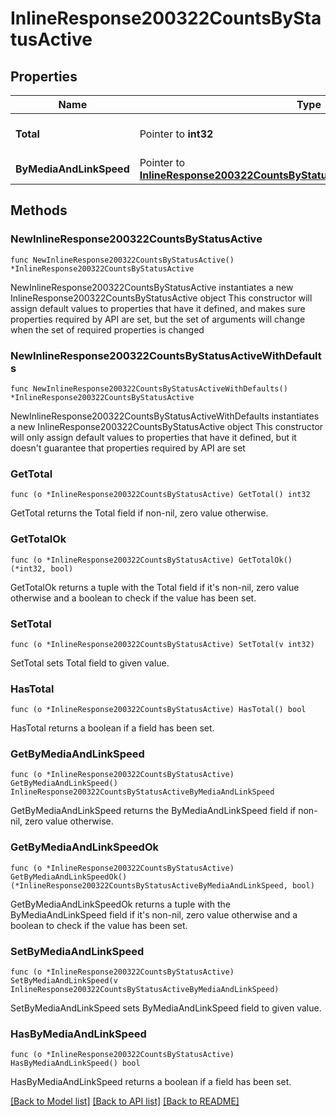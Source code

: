 # InlineResponse200322CountsByStatusActive

## Properties

Name | Type | Description | Notes
------------ | ------------- | ------------- | -------------
**Total** | Pointer to **int32** | The total number of active ports | [optional] 
**ByMediaAndLinkSpeed** | Pointer to [**InlineResponse200322CountsByStatusActiveByMediaAndLinkSpeed**](InlineResponse200322CountsByStatusActiveByMediaAndLinkSpeed.md) |  | [optional] 

## Methods

### NewInlineResponse200322CountsByStatusActive

`func NewInlineResponse200322CountsByStatusActive() *InlineResponse200322CountsByStatusActive`

NewInlineResponse200322CountsByStatusActive instantiates a new InlineResponse200322CountsByStatusActive object
This constructor will assign default values to properties that have it defined,
and makes sure properties required by API are set, but the set of arguments
will change when the set of required properties is changed

### NewInlineResponse200322CountsByStatusActiveWithDefaults

`func NewInlineResponse200322CountsByStatusActiveWithDefaults() *InlineResponse200322CountsByStatusActive`

NewInlineResponse200322CountsByStatusActiveWithDefaults instantiates a new InlineResponse200322CountsByStatusActive object
This constructor will only assign default values to properties that have it defined,
but it doesn't guarantee that properties required by API are set

### GetTotal

`func (o *InlineResponse200322CountsByStatusActive) GetTotal() int32`

GetTotal returns the Total field if non-nil, zero value otherwise.

### GetTotalOk

`func (o *InlineResponse200322CountsByStatusActive) GetTotalOk() (*int32, bool)`

GetTotalOk returns a tuple with the Total field if it's non-nil, zero value otherwise
and a boolean to check if the value has been set.

### SetTotal

`func (o *InlineResponse200322CountsByStatusActive) SetTotal(v int32)`

SetTotal sets Total field to given value.

### HasTotal

`func (o *InlineResponse200322CountsByStatusActive) HasTotal() bool`

HasTotal returns a boolean if a field has been set.

### GetByMediaAndLinkSpeed

`func (o *InlineResponse200322CountsByStatusActive) GetByMediaAndLinkSpeed() InlineResponse200322CountsByStatusActiveByMediaAndLinkSpeed`

GetByMediaAndLinkSpeed returns the ByMediaAndLinkSpeed field if non-nil, zero value otherwise.

### GetByMediaAndLinkSpeedOk

`func (o *InlineResponse200322CountsByStatusActive) GetByMediaAndLinkSpeedOk() (*InlineResponse200322CountsByStatusActiveByMediaAndLinkSpeed, bool)`

GetByMediaAndLinkSpeedOk returns a tuple with the ByMediaAndLinkSpeed field if it's non-nil, zero value otherwise
and a boolean to check if the value has been set.

### SetByMediaAndLinkSpeed

`func (o *InlineResponse200322CountsByStatusActive) SetByMediaAndLinkSpeed(v InlineResponse200322CountsByStatusActiveByMediaAndLinkSpeed)`

SetByMediaAndLinkSpeed sets ByMediaAndLinkSpeed field to given value.

### HasByMediaAndLinkSpeed

`func (o *InlineResponse200322CountsByStatusActive) HasByMediaAndLinkSpeed() bool`

HasByMediaAndLinkSpeed returns a boolean if a field has been set.


[[Back to Model list]](../README.md#documentation-for-models) [[Back to API list]](../README.md#documentation-for-api-endpoints) [[Back to README]](../README.md)


